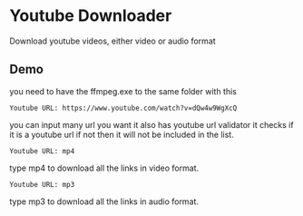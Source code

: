 # Youtube Downloader

Download youtube videos, either video or audio format 

## Demo

you need to have the ffmpeg.exe to the same folder with this

`Youtube URL: https://www.youtube.com/watch?v=dQw4w9WgXcQ`

you can input many url you want
it also has youtube url validator it checks if it is a youtube url if not then it will not be included in the list.

`Youtube URL: mp4`

type mp4 to download all the links in video format.

`Youtube URL: mp3`

type mp3 to download all the links in audio format.

